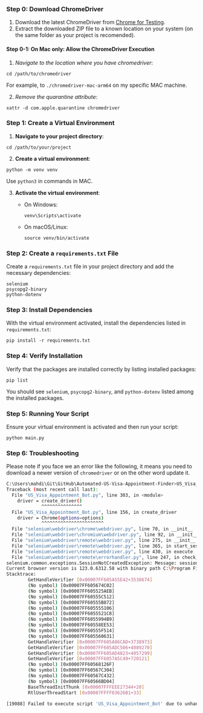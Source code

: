 ### Step 0: Download ChromeDriver

1.  Download the latest ChromeDriver from [Chrome for Testing](https://googlechromelabs.github.io/chrome-for-testing/#stable).
2.  Extract the downloaded ZIP file to a known location on your system (on the same folder as your project is recomended).

#### Step 0-1: On Mac only: Allow the ChromeDriver Execution
1. *Navigate to the location where you have chromedriver*:

```
cd /path/to/chromedriver
```

For example, to `./chromedriver-mac-arm64` on my specific MAC machine.

2. *Remove the quarantine attribute*:

```
xattr -d com.apple.quarantine chromedriver
```

### Step 1: Create a Virtual Environment

1.  **Navigate to your project directory**:

```
cd /path/to/your/project
```

2. **Create a virtual environment**:

```
python -m venv venv
```

Use `python3` in commands in MAC.

3.  **Activate the virtual environment**:
    
    -   On Windows:
        
        ```
        venv\Scripts\activate
        ```
        
    -   On macOS/Linux:
        
        ```
        source venv/bin/activate
        ```
        

### Step 2: Create a `requirements.txt` File

Create a `requirements.txt` file in your project directory and add the necessary dependencies:

```
selenium
psycopg2-binary
python-dotenv
```

### Step 3: Install Dependencies

With the virtual environment activated, install the dependencies listed in `requirements.txt`:

```
pip install -r requirements.txt
```

### Step 4: Verify Installation

Verify that the packages are installed correctly by listing installed packages:

```
pip list
```

You should see `selenium`, `psycopg2-binary`, and `python-dotenv` listed among the installed packages.

### Step 5: Running Your Script

Ensure your virtual environment is activated and then run your script:

```
python main.py
```

### Step 6: Troubleshooting 

Please note if you face we an error like the following, it means you need to download a newer version of `chromedriver` or on the other word update it. 

```bash
C:\Users\mahdi\Git\GitHub\Automated-US-Visa-Appointment-Finder>US_Visa_Appointment_Bot.exe
Traceback (most recent call last):
  File "US_Visa_Appointment_Bot.py", line 303, in <module>
    driver = create_driver()
             ^^^^^^^^^^^^^^^
  File "US_Visa_Appointment_Bot.py", line 156, in create_driver
    driver = Chrome(options=options)
             ^^^^^^^^^^^^^^^^^^^^^^^
  File "selenium\webdriver\chrome\webdriver.py", line 70, in __init__
  File "selenium\webdriver\chromium\webdriver.py", line 92, in __init__
  File "selenium\webdriver\remote\webdriver.py", line 275, in __init__
  File "selenium\webdriver\remote\webdriver.py", line 365, in start_session
  File "selenium\webdriver\remote\webdriver.py", line 430, in execute
  File "selenium\webdriver\remote\errorhandler.py", line 247, in check_response
selenium.common.exceptions.SessionNotCreatedException: Message: session not created: This version of ChromeDriver only supports Chrome version 121
Current browser version is 123.0.6312.58 with binary path C:\Program Files\Google\Chrome\Application\chrome.exe
Stacktrace:
        GetHandleVerifier [0x00007FF605A55E42+3538674]
        (No symbol) [0x00007FF605674C02]
        (No symbol) [0x00007FF605525AEB]
        (No symbol) [0x00007FF60555C512]
        (No symbol) [0x00007FF60555B872]
        (No symbol) [0x00007FF605555106]
        (No symbol) [0x00007FF6055521C8]
        (No symbol) [0x00007FF6055994B9]
        (No symbol) [0x00007FF60558EE53]
        (No symbol) [0x00007FF60555F514]
        (No symbol) [0x00007FF605560631]
        GetHandleVerifier [0x00007FF605A86CAD+3738973]
        GetHandleVerifier [0x00007FF605ADC506+4089270]
        GetHandleVerifier [0x00007FF605AD4823+4057299]
        GetHandleVerifier [0x00007FF6057A5C49+720121]
        (No symbol) [0x00007FF60568126F]
        (No symbol) [0x00007FF60567C304]
        (No symbol) [0x00007FF60567C432]
        (No symbol) [0x00007FF60566BD04]
        BaseThreadInitThunk [0x00007FFFEEE27344+20]
        RtlUserThreadStart [0x00007FFFF03626B1+33]

[19088] Failed to execute script 'US_Visa_Appointment_Bot' due to unhandled exception!
```

